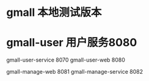 # gmall 本地测试版本
# gmall-user 用户服务8080

gmall-user-service 8070
gmall-user-web 8080

gmall-manage-web 8081
gmall-manage-service 8082